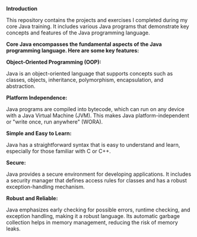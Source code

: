 **Introduction**

This repository contains the projects and exercises I completed during my core Java training. It includes various Java programs that demonstrate key concepts and features of 
the Java programming language.

__Core Java encompasses the fundamental aspects of the Java programming language. Here are some key features:__

**Object-Oriented Programming (OOP):**

Java is an object-oriented language that supports concepts such as classes, objects, inheritance, polymorphism, encapsulation, and abstraction.

**Platform Independence:**

Java programs are compiled into bytecode, which can run on any device with a Java Virtual Machine (JVM). This makes Java platform-independent or "write once, run anywhere" (WORA).

**Simple and Easy to Learn:**

Java has a straightforward syntax that is easy to understand and learn, especially for those familiar with C or C++.

**Secure:**

Java provides a secure environment for developing applications. It includes a security manager that defines access rules for classes and has a robust exception-handling mechanism.

**Robust and Reliable:**

Java emphasizes early checking for possible errors, runtime checking, and exception handling, making it a robust language. Its automatic garbage collection helps in memory management, reducing the risk of memory leaks.

 
